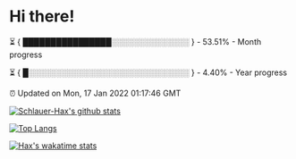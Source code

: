 # Hi there!

⏳ { ████████████████░░░░░░░░░░░░░░ } - 53.51% - Month progress

⏳ { █░░░░░░░░░░░░░░░░░░░░░░░░░░░░░ } - 4.40% - Year progress

⏰ Updated on Mon, 17 Jan 2022 01:17:46 GMT


[![Schlauer-Hax's github stats](https://github-readme-stats.vercel.app/api?username=Schlauer-Hax&show_icons=true&theme=dark&count_private=true)](https://github.com/Schlauer-Hax)


[![Top Langs](https://github-readme-stats.vercel.app/api/top-langs/?username=Schlauer-Hax&layout=compact&theme=dark)](https://github.com/Schlauer-Hax?tab=repositories)


[![Hax's wakatime stats](https://github-readme-stats.vercel.app/api/wakatime?username=Hax&theme=dark)](https://wakatime.com/@Hax)

